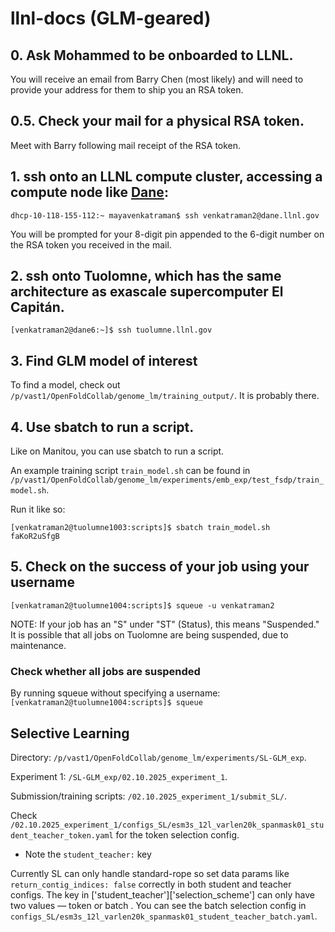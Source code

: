# llnl-docs (GLM-geared)

## 0. Ask Mohammed to be onboarded to LLNL. 

You will receive an email from Barry Chen (most likely) and will need to provide your address for them to ship you an RSA token. 

## 0.5. Check your mail for a physical RSA token. 

Meet with Barry following mail receipt of the RSA token. 

## 1. ssh onto an LLNL compute cluster, accessing a compute node like [Dane](https://hpc.llnl.gov/hardware/compute-platforms/dane):
```
dhcp-10-118-155-112:~ mayavenkatraman$ ssh venkatraman2@dane.llnl.gov
```
You will be prompted for your 8-digit pin appended to the 6-digit number on the RSA token you received in the mail.  

## 2. ssh onto Tuolomne, which has the same architecture as exascale supercomputer El Capitán.
```
[venkatraman2@dane6:~]$ ssh tuolumne.llnl.gov
```

## 3. Find GLM model of interest

To find a model, check out `/p/vast1/OpenFoldCollab/genome_lm/training_output/`. It is probably there. 

## 4. Use sbatch to run a script.

Like on Manitou, you can use sbatch to run a script.

An example training script `train_model.sh` can be found in `/p/vast1/OpenFoldCollab/genome_lm/experiments/emb_exp/test_fsdp/train_model.sh`.

Run it like so:
```
[venkatraman2@tuolumne1003:scripts]$ sbatch train_model.sh 
faKoR2uSfgB
```
## 5. Check on the success of your job using your username
`[venkatraman2@tuolumne1004:scripts]$ squeue -u venkatraman2`

NOTE: If your job has an "S" under "ST" (Status), this means "Suspended." It is possible that all jobs on Tuolomne are being suspended, due to maintenance. 

### Check whether all jobs are suspended

By running squeue without specifying a username:
`[venkatraman2@tuolumne1004:scripts]$ squeue`

## Selective Learning

Directory: `/p/vast1/OpenFoldCollab/genome_lm/experiments/SL-GLM_exp`.

Experiment 1: `/SL-GLM_exp/02.10.2025_experiment_1`.

Submission/training scripts: `/02.10.2025_experiment_1/submit_SL/`.

Check `/02.10.2025_experiment_1/configs_SL/esm3s_12l_varlen20k_spanmask01_student_teacher_token.yaml` for the token selection config.
* Note the `student_teacher:` key

Currently SL can only handle standard-rope so set data params like `return_contig_indices: false`  correctly in both student and teacher configs. The key in ['student_teacher']['selection_scheme']  can only have two values — token or batch . You can see the batch selection config in `configs_SL/esm3s_12l_varlen20k_spanmask01_student_teacher_batch.yaml`.
